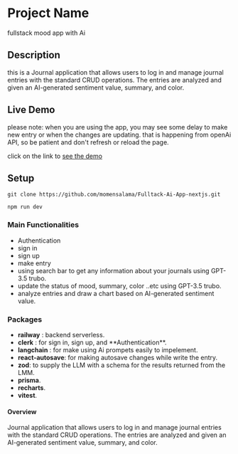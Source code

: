 # Project Name

fullstack mood app with Ai

## Description

this is a Journal application that allows users to log in and manage journal entries with the standard CRUD operations. The entries are analyzed and given an AI-generated sentiment value, summary, and color.

## Live Demo

please note: when you are using the app, you may see some delay to make new entry or when the changes are updating. that is happening from openAi API, so be patient and don't refresh or reload the page.

click on the link to [see the demo](https://fulltack-ai-app-nextjs-1.vercel.app)

## Setup

```
git clone https://github.com/momensalama/Fulltack-Ai-App-nextjs.git
```

```
npm run dev
```

### Main Functionalities

- Authentication
- sign in
- sign up
- make entry
- using search bar to get any information about your journals using GPT-3.5 trubo.
- update the status of mood, summary, color ..etc using GPT-3.5 trubo.
- analyze entries and draw a chart based on AI-generated sentiment value.

### Packages

- **railway** : backend serverless.
- **clerk** : for sign in, sign up, and \*\*Authentication\*\*.
- **langchain** : for make using Ai prompets easily to impelement.
- **react-autosave**: for making autosave changes while write the entry.
- **zod**: to supply the LLM with a schema for the results returned from the LMM.
- **prisma**.
- **recharts**.
- **vitest**.

#### Overview

Journal application that allows users to log in and manage journal entries with the standard CRUD operations. The entries are analyzed and given an AI-generated sentiment value, summary, and color.
